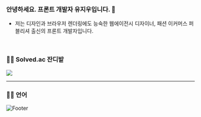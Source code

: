 ### 안녕하세요. 프론트 개발자 유지우입니다. 👋
- 저는 디자인과 브라우저 렌더링에도 능숙한 웹에이전시 디자이너, 패션 이커머스 퍼블리셔 출신의 프론트 개발자입니다.
<br>

### :farmer: Solved.ac 잔디밭
<img src="http://mazandi.herokuapp.com/api?handle=yuziwoo&theme=cold"/>

---
### :technologist: 언어


![Footer](https://capsule-render.vercel.app/api?type=waving&color=gradient&height=200&section=footer)
